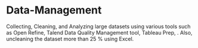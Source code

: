 # Data-Management
Collecting, Cleaning, and Analyzing large datasets using various tools such as Open Refine, Talend Data Quality Management tool, Tableau Prep, . 
Also, uncleaning the dataset more than 25 % using Excel. 


